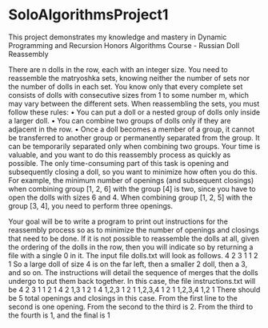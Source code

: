 # SoloAlgorithmsProject1
This project demonstrates my knowledge and mastery in Dynamic Programming and Recursion
Honors Algorithms Course - Russian Doll Reassembly 

There are n dolls in the row, each with an integer size. You need to reassemble the matryoshka
sets, knowing neither the number of sets nor the number of dolls in each set.
You know only that every complete set consists of dolls with consecutive sizes
from 1 to some number m, which may vary between the different sets.
When reassembling the sets, you must follow these rules:
• You can put a doll or a nested group of dolls only inside a larger doll.
• You can combine two groups of dolls only if they are adjacent in the row.
• Once a doll becomes a member of a group, it cannot be transferred to
another group or permanently separated from the group. It can be temporarily
separated only when combining two groups.
Your time is valuable, and you want to do this reassembly process as quickly
as possible. The only time-consuming part of this task is opening and subsequently
closing a doll, so you want to minimize how often you do this. For
example, the minimum number of openings (and subsequent closings) when
combining group [1, 2, 6] with the group [4] is two, since you have to open the
dolls with sizes 6 and 4. When combining group [1, 2, 5] with the group [3, 4],
you need to perform three openings.

Your goal will be to write a program to print out instructions for the reassembly
process so as to minimize the number of openings and closings that
need to be done. If it is not possible to reassemble the dolls at all, given the
ordering of the dolls in the row, then you will indicate so by returning a file
with a single 0 in it.
The input file dolls.txt will look as follows.
4
2
3
1
1
2
1
So a large doll of size 4 is on the far left, then a smaller 2 doll, then a 3, and so
on. The instructions will detail the sequence of merges that the dolls undergo
to put them back together. In this case, the file instructions.txt will be
4 2 3 1 1 2 1
4 2 1,3 1 2 1
4 1,2,3 1 2 1
1,2,3,4 1 2 1
1,2,3,4 1,2 1
There should be 5 total openings and closings in this case. From the first line
to the second is one opening. From the second to the third is 2. From the third
to the fourth is 1, and the final is 1
